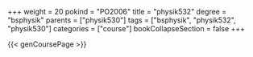 +++
weight = 20
pokind = "PO2006"
title = "physik532"
degree = "bsphysik"
parents = ["physik530"]
tags = ["bsphysik", "physik532", "physik530"]
categories = ["course"]
bookCollapseSection = false
+++

{{< genCoursePage >}}
